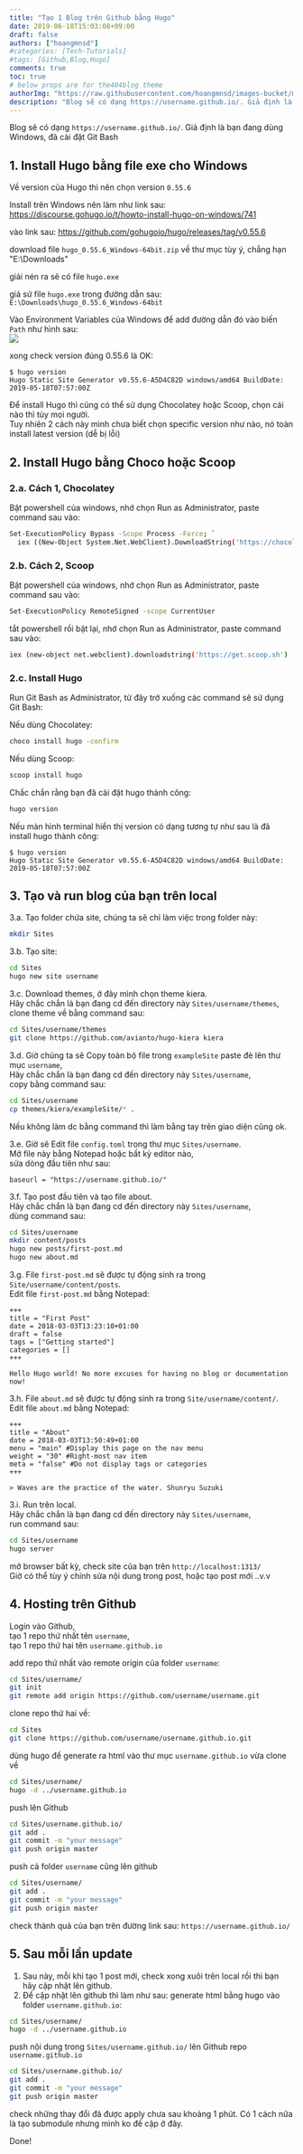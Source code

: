 ```yaml
---
title: "Tạo 1 Blog trên Github bằng Hugo"
date: 2019-06-18T15:03:08+09:00
draft: false
authors: ["hoangmnsd"]
#categories: [Tech-Tutorials]
#tags: [Github,Blog,Hugo]
comments: true
toc: true
# below props are for the404blog theme
authorImg: "https://raw.githubusercontent.com/hoangmnsd/images-bucket/master/static/images/hoangmsnd-avatar001.jpg"
description: "Blog sẽ có dạng https://username.github.io/. Giả định là bạn đang dùng Windows, đã cài đặt Git Bash."
---
```

Blog sẽ có dạng ```https://username.github.io/```.
Giả định là bạn đang dùng Windows, đã cài đặt Git Bash

## 1. Install Hugo bằng file exe cho Windows

Về version của Hugo thì nên chọn version `0.55.6`  

Install trên Windows nên làm như link sau: https://discourse.gohugo.io/t/howto-install-hugo-on-windows/741

vào link sau: https://github.com/gohugoio/hugo/releases/tag/v0.55.6

download file `hugo_0.55.6_Windows-64bit.zip` về thư mục tùy ý, chẳng hạn "E:\Downloads\"

giải nén ra sẽ có file `hugo.exe`

giả sử file `hugo.exe` trong đường dẫn sau: `E:\Downloads\hugo_0.55.6_Windows-64bit`

Vào Environment Variables của Windows để add đường dẫn đó vào biến `Path` như hình sau:  
![](https://raw.githubusercontent.com/hoangmnsd/images-bucket/master/static/images/hugo-for-windows-v0-55-6.jpg)

xong check version đúng 0.55.6 là OK:  
```
$ hugo version
Hugo Static Site Generator v0.55.6-A5D4C82D windows/amd64 BuildDate: 2019-05-18T07:57:00Z
```

Để install Hugo thì cũng có thể sử dụng Chocolatey hoặc Scoop, chọn cái nào thì tùy mọi người.   
Tuy nhiên 2 cách này mình chưa biết chọn specific version như nào, nó toàn install latest version (dễ bị lỗi)

## 2. Install Hugo bằng Choco hoặc Scoop

### 2.a. Cách 1, Chocolatey

Bật powershell của windows, nhớ chọn Run as Administrator, paste command sau vào:  
```sh
Set-ExecutionPolicy Bypass -Scope Process -Force; `
  iex ((New-Object System.Net.WebClient).DownloadString('https://chocolatey.org/install.ps1'))
```
### 2.b. Cách 2, Scoop

Bật powershell của windows, nhớ chọn Run as Administrator, paste command sau vào:  
```sh
Set-ExecutionPolicy RemoteSigned -scope CurrentUser
```

tắt powershell rồi bật lại, nhớ chọn Run as Administrator, paste command sau vào:  
```sh
iex (new-object net.webclient).downloadstring('https://get.scoop.sh')
```
### 2.c. Install Hugo 

Run Git Bash as Administrator, từ đây trở xuống các command sẽ sử dụng Git Bash:  

Nếu dùng Chocolatey:  
```sh
choco install hugo -confirm
```

Nếu dùng Scoop:  
```sh
scoop install hugo
```
Chắc chắn rằng bạn đã cài đặt hugo thành công:  
```sh
hugo version
```
Nếu màn hình terminal hiển thị version có dạng tương tự như sau là đã install hugo thành công:  
```
$ hugo version
Hugo Static Site Generator v0.55.6-A5D4C82D windows/amd64 BuildDate: 2019-05-18T07:57:00Z
```

## 3. Tạo và run blog của bạn trên local

3.a. Tạo folder chứa site, chúng ta sẽ chỉ làm việc trong folder này:  
```sh
mkdir Sites
```
3.b. Tạo site:  
```sh
cd Sites
hugo new site username
```
3.c. Download themes, ở đây mình chọn theme kiera.  
Hãy chắc chắn là bạn đang cd đến directory này `Sites/username/themes`,
clone theme về bằng command sau:
```sh
cd Sites/username/themes
git clone https://github.com/avianto/hugo-kiera kiera
```
3.d. Giờ chúng ta sẽ Copy toàn bộ file trong `exampleSite` paste đè lên thư mục `username`,  
Hãy chắc chắn là bạn đang cd đến directory này `Sites/username`,  
copy bằng command sau:
```sh
cd Sites/username
cp themes/kiera/exampleSite/* .
```
Nếu không làm dc bằng command thì làm bằng tay trên giao diện cũng ok.

3.e. Giờ sẽ Edit file `config.toml` trong thư mục `Sites/username`.  
Mở file này bằng Notepad hoặc bất kỳ editor nào,  
sửa dòng đầu tiên như sau:
```
baseurl = "https://username.github.io/"
```

3.f. Tạo post đầu tiên và tạo file about.  
Hãy chắc chắn là bạn đang cd đến directory này `Sites/username`,  
dùng command sau:  
```sh
cd Sites/username
mkdir content/posts
hugo new posts/first-post.md
hugo new about.md
```

3.g. File `first-post.md` sẽ được tự động sinh ra trong `Site/username/content/posts`.  
Edit file `first-post.md` bằng Notepad:  
```
+++
title = "First Post"
date = 2018-03-03T13:23:10+01:00
draft = false
tags = ["Getting started"]
categories = []
+++

Hello Hugo world! No more excuses for having no blog or documentation now!
```
3.h. File `about.md` sẽ được tự động sinh ra trong `Site/username/content/`.   
Edit file `about.md` bằng Notepad:
```
+++
title = "About"
date = 2018-03-03T13:50:49+01:00
menu = "main" #Display this page on the nav menu
weight = "30" #Right-most nav item
meta = "false" #Do not display tags or categories
+++

> Waves are the practice of the water. Shunryu Suzuki
```
3.i. Run trên local.  
Hãy chắc chắn là bạn đang cd đến directory này `Sites/username`,  
run command sau:  
```sh
cd Sites/username
hugo server
```
mở browser bất kỳ, check site của bạn trên `http://localhost:1313/`  
Giờ có thể tùy ý chỉnh sửa nội dung trong post, hoặc tạo post mới ..v.v

## 4. Hosting trên Github
Login vào Github,  
tạo 1 repo thứ nhất tên `username`,  
tạo 1 repo thứ hai tên `username.github.io`

add repo thứ nhất vào remote origin của folder `username`:  
```sh
cd Sites/username/
git init
git remote add origin https://github.com/username/username.git
```

clone repo thứ hai về:  
```sh
cd Sites
git clone https://github.com/username/username.github.io.git
```

dùng hugo để generate ra html vào thư mục `username.github.io` vừa clone về
```sh
cd Sites/username/
hugo -d ../username.github.io
```

push lên Github
```sh
cd Sites/username.github.io/
git add .
git commit -m "your message"
git push origin master
```

push cả folder `username` cũng lên github
```sh
cd Sites/username/
git add .
git commit -m "your message"
git push origin master
```
check thành quả của bạn trên đường link sau: `https://username.github.io/`

## 5. Sau mỗi lần update
1. Sau này, mỗi khi tạo 1 post mới, check xong xuôi trên local rồi thì bạn hãy cập nhật lên github.  
2. Để cập nhật lên github thì làm như sau:
generate html bằng hugo vào folder `username.github.io`:
```sh
cd Sites/username/
hugo -d ../username.github.io
```

push nội dung trong `Sites/username.github.io/` lên Github repo `username.github.io`
```sh
cd Sites/username.github.io/
git add .
git commit -m "your message"
git push origin master
```

check những thay đổi đã được apply chưa sau khoảng 1 phút.
Có 1 cách nữa là tạo submodule nhưng mình ko đề cập ở đây.

Done!

